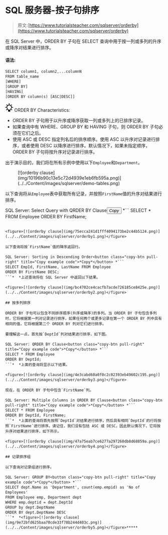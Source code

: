 # SQL 服务器-按子句排序

> 原文:[https://www.tutorialsteacher.com/sqlserver/orderby](https://www.tutorialsteacher.com/sqlserver/orderby)

在 SQL Server 中，ORDER BY 子句在 SELECT 查询中用于按一列或多列的升序或降序对结果进行排序。

#### 语法:

```
SELECT column1, column2,...columnN 
FROM table_name
[WHERE]
[GROUP BY]
[HAVING]
[ORDER BY column(s) [ASC|DESC]] 
```

![](img/85db52f5404f0c468e1b194aa487d6a1.png)  ORDER BY Characteristics:

*   ORDER BY 子句用于以升序或降序获取一列或多列上的已排序记录。
*   如果查询中有 WHERE、GROUP BY 和 HAVING 子句，则 ORDER BY 子句必须在它们之后。
*   使用 ASC 或 DESC 指定列名后的排序顺序。使用 ASC 以升序对记录进行排序，或者使用 DESC 以降序进行排序。默认情况下，如果未指定顺序，ORDER BY 子句将按升序对记录进行排序。

出于演示目的，我们将在所有示例中使用以下`Employee`和`Department`。

<figure>[![orderby clause](img/10196b90c13e5c72d4939e1eb6fb595a.png)](../../Content/images/sqlserver/demo-tables.png)</figure>

以下查询将从`Employee`表中获取所有记录，并按照`FirstName`值的升序对结果进行排序。

SQL Server: Select Query with QRDER BY Clause<button class="copy-btn pull-right" title="Copy example code">*Copy*</button> *```
SELECT * FROM Employee
ORDER BY FirstName; 
```*  *上述查询将在 SQL Server 中返回以下结果。

<figure>[![orderby clause](img/75ecca241d1fff4094173be2c44b5124.png)](../../Content/images/sqlserver/orderby1.png)</figure>

以下查询将按`FirstName`值的降序返回行。

SQL Server: Sorting in Descending Order<button class="copy-btn pull-right" title="Copy example code">*Copy*</button> *```
SELECT EmpId, FirstName, LastName FROM Employee
ORDER BY FirstName DESC; 
```*  *上述查询将在 SQL Server 中返回以下结果。

<figure>[![orderby clause](img/bc4702ce4cacfb7acde726185ce8425e.png)](../../Content/images/sqlserver/orderby2.png)</figure>

## 按多列排序

ORDER BY 子句可以包含不同排序顺序(升序或降序)的多列。当 ORDER BY 子句包含多列时，它将根据第一列对记录进行排序，如果任何两个或更多记录在第一个 ORDER BY 列中具有相同的值，它将根据第二个 ORDER BY 列对它们进行排序。

要理解这一点，首先按`DeptId`列对结果进行排序，如下图。

SQL Server: QRDER BY Clause<button class="copy-btn pull-right" title="Copy example code">*Copy*</button> *```
SELECT * FROM Employee
ORDER BY DeptId; 
```*  *上面的查询将显示以下结果。

<figure>[![orderby clause](img/4e3cabd60a0f0c2c02393eb49602c195.png)](../../Content/images/sqlserver/orderby3.png)</figure>

现在，在 ORDER BY 子句中包含`FirstName`列。

SQL Server: Multiple Columns in QRDER BY Clause<button class="copy-btn pull-right" title="Copy example code">*Copy*</button> *```
SELECT * FROM Employee
ORDER BY DeptId, FirstName; 
```*  *上面的查询将首先按照`DeptId`对结果进行排序，然后具有相同`DeptId`的行将按照`FirstName`进行排序。请记住，我们没有包括 ASC 或 DESC，因此默认情况下，它将按升序对结果进行排序，如下所示。

<figure>[![orderby clause](img/47a75eab7ce6277a297260db8d68859a.png)](../../Content/images/sqlserver/orderby4.png)</figure>

## 记录排序组

以下查询对记录组进行排序。

SQL Server: GROUP BY<button class="copy-btn pull-right" title="Copy example code">*Copy*</button> *```
SELECT dept.Name as 'Department', count(emp.empid) as 'No of Employees'
FROM Employee emp, Department dept
WHERE emp.deptid = dept.DeptId
GROUP by dept.DeptName
ORDER BY dept.DeptName DESC 
```*  *<figure>[![orderby clause](img/9e72bfd625baa70cde33f78b244d403c.png)](../../Content/images/sqlserver/orderby5.png)</figure>*****